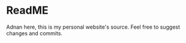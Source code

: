 # ReadME

Adnan here, this is my personal website's source.
Feel free to suggest changes and commits.
